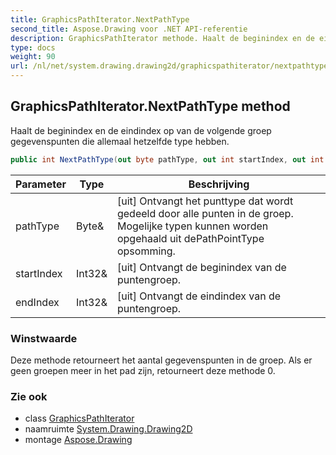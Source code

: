 ```yaml
---
title: GraphicsPathIterator.NextPathType
second_title: Aspose.Drawing voor .NET API-referentie
description: GraphicsPathIterator methode. Haalt de beginindex en de eindindex op van de volgende groep gegevenspunten die allemaal hetzelfde type hebben.
type: docs
weight: 90
url: /nl/net/system.drawing.drawing2d/graphicspathiterator/nextpathtype/
---
```

## GraphicsPathIterator.NextPathType method

Haalt de beginindex en de eindindex op van de volgende groep gegevenspunten die allemaal hetzelfde type hebben.

```csharp
public int NextPathType(out byte pathType, out int startIndex, out int endIndex)
```

| Parameter | Type | Beschrijving |
| --- | --- | --- |
| pathType | Byte& | [uit] Ontvangt het punttype dat wordt gedeeld door alle punten in de groep. Mogelijke typen kunnen worden opgehaald uit dePathPointType opsomming. |
| startIndex | Int32& | [uit] Ontvangt de beginindex van de puntengroep. |
| endIndex | Int32& | [uit] Ontvangt de eindindex van de puntengroep. |

### Winstwaarde

Deze methode retourneert het aantal gegevenspunten in de groep. Als er geen groepen meer in het pad zijn, retourneert deze methode 0.

### Zie ook

* class [GraphicsPathIterator](../)
* naamruimte [System.Drawing.Drawing2D](../../graphicspathiterator/)
* montage [Aspose.Drawing](../../../)


